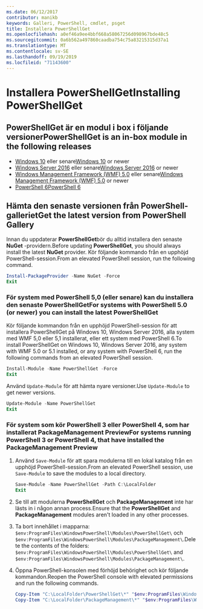 ```yaml
---
ms.date: 06/12/2017
contributor: manikb
keywords: Galleri, PowerShell, cmdlet, psget
title: Installera PowerShellGet
ms.openlocfilehash: a0ef46a9ee4bbf668a58067256d098967bde48c5
ms.sourcegitcommit: 0a6b562a497860caadba754c75a83215315d37a1
ms.translationtype: MT
ms.contentlocale: sv-SE
ms.lasthandoff: 09/19/2019
ms.locfileid: "71143600"
---
```

# <a name="installing-powershellget"></a><span data-ttu-id="c84be-103">Installera PowerShellGet</span><span class="sxs-lookup"><span data-stu-id="c84be-103">Installing PowerShellGet</span></span>

## <a name="powershellget-is-an-in-box-module-in-the-following-releases"></a><span data-ttu-id="c84be-104">PowerShellGet är en modul i box i följande versioner</span><span class="sxs-lookup"><span data-stu-id="c84be-104">PowerShellGet is an in-box module in the following releases</span></span>

- <span data-ttu-id="c84be-105">[Windows 10](https://www.microsoft.com/windows) eller senare</span><span class="sxs-lookup"><span data-stu-id="c84be-105">[Windows 10](https://www.microsoft.com/windows) or newer</span></span>
- <span data-ttu-id="c84be-106">[Windows Server 2016](/windows-server/windows-server) eller senare</span><span class="sxs-lookup"><span data-stu-id="c84be-106">[Windows Server 2016](/windows-server/windows-server) or newer</span></span>
- <span data-ttu-id="c84be-107">[Windows Management Framework (WMF) 5,0](https://www.microsoft.com/download/details.aspx?id=50395) eller senare</span><span class="sxs-lookup"><span data-stu-id="c84be-107">[Windows Management Framework (WMF) 5.0](https://www.microsoft.com/download/details.aspx?id=50395) or newer</span></span>
- [<span data-ttu-id="c84be-108">PowerShell 6</span><span class="sxs-lookup"><span data-stu-id="c84be-108">PowerShell 6</span></span>](https://github.com/PowerShell/PowerShell/releases)

## <a name="get-the-latest-version-from-powershell-gallery"></a><span data-ttu-id="c84be-109">Hämta den senaste versionen från PowerShell-galleriet</span><span class="sxs-lookup"><span data-stu-id="c84be-109">Get the latest version from PowerShell Gallery</span></span>

<span data-ttu-id="c84be-110">Innan du uppdaterar **PowerShellGet**bör du alltid installera den senaste **NuGet** -providern.</span><span class="sxs-lookup"><span data-stu-id="c84be-110">Before updating **PowerShellGet**, you should always install the latest **NuGet** provider.</span></span> <span data-ttu-id="c84be-111">Kör följande kommando från en upphöjd PowerShell-session.</span><span class="sxs-lookup"><span data-stu-id="c84be-111">From an elevated PowerShell session, run the following command.</span></span>

```powershell
Install-PackageProvider -Name NuGet -Force
Exit
```

### <a name="for-systems-with-powershell-50-or-newer-you-can-install-the-latest-powershellget"></a><span data-ttu-id="c84be-112">För system med PowerShell 5,0 (eller senare) kan du installera den senaste PowerShellGet</span><span class="sxs-lookup"><span data-stu-id="c84be-112">For systems with PowerShell 5.0 (or newer) you can install the latest PowerShellGet</span></span>

<span data-ttu-id="c84be-113">Kör följande kommandon från en upphöjd PowerShell-session för att installera PowerShellGet på Windows 10, Windows Server 2016, alla system med WMF 5,0 eller 5,1 installerat, eller ett system med PowerShell 6.</span><span class="sxs-lookup"><span data-stu-id="c84be-113">To install PowerShellGet on Windows 10, Windows Server 2016, any system with WMF 5.0 or 5.1 installed, or any system with PowerShell 6, run the following commands from an elevated PowerShell session.</span></span>

```powershell
Install-Module -Name PowerShellGet -Force
Exit
```

<span data-ttu-id="c84be-114">Använd `Update-Module` för att hämta nyare versioner.</span><span class="sxs-lookup"><span data-stu-id="c84be-114">Use `Update-Module` to get newer versions.</span></span>

```powershell
Update-Module -Name PowerShellGet
Exit
```

### <a name="for-systems-running-powershell-3-or-powershell-4-that-have-installed-the-packagemanagement-preview"></a><span data-ttu-id="c84be-115">För system som kör PowerShell 3 eller PowerShell 4, som har installerat PackageManagement Preview</span><span class="sxs-lookup"><span data-stu-id="c84be-115">For systems running PowerShell 3 or PowerShell 4, that have installed the PackageManagement Preview</span></span>

1. <span data-ttu-id="c84be-116">Använd `Save-Module` för att spara modulerna till en lokal katalog från en upphöjd PowerShell-session.</span><span class="sxs-lookup"><span data-stu-id="c84be-116">From an elevated PowerShell session, use `Save-Module` to save the modules to a local directory.</span></span>

   ```powershell
   Save-Module -Name PowerShellGet -Path C:\LocalFolder
   Exit
   ```

1. <span data-ttu-id="c84be-117">Se till att modulerna **PowerShellGet** och **PackageManagement** inte har lästs in i någon annan process.</span><span class="sxs-lookup"><span data-stu-id="c84be-117">Ensure that the **PowerShellGet** and **PackageManagement** modules aren't loaded in any other processes.</span></span>
1. <span data-ttu-id="c84be-118">Ta bort innehållet i mapparna: `$env:ProgramFiles\WindowsPowerShell\Modules\PowerShellGet\` och `$env:ProgramFiles\WindowsPowerShell\Modules\PackageManagement\`.</span><span class="sxs-lookup"><span data-stu-id="c84be-118">Delete the contents of the folders: `$env:ProgramFiles\WindowsPowerShell\Modules\PowerShellGet\` and `$env:ProgramFiles\WindowsPowerShell\Modules\PackageManagement\`.</span></span>
1. <span data-ttu-id="c84be-119">Öppna PowerShell-konsolen med förhöjd behörighet och kör följande kommandon.</span><span class="sxs-lookup"><span data-stu-id="c84be-119">Reopen the PowerShell console with elevated permissions and run the following commands.</span></span>

   ```powershell
   Copy-Item "C:\LocalFolder\PowerShellGet\*" "$env:ProgramFiles\WindowsPowerShell\Modules\PowerShellGet\" -Recurse -Force
   Copy-Item "C:\LocalFolder\PackageManagement\*" "$env:ProgramFiles\WindowsPowerShell\Modules\PackageManagement\" -Recurse -Force
   ```
